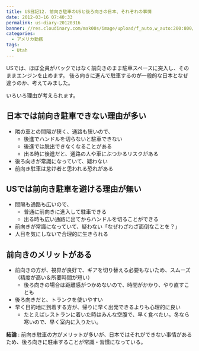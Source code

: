 ```yaml
---
title: US日記12. 前向き駐車のUSと後ろ向きの日本、それぞれの事情
date: 2012-03-16 07:40:33
permalink: us-diary-20120316
banner: //res.cloudinary.com/mak00s/image/upload/f_auto,w_auto:200:800/v1511181984/2012-03-16-Car-Parking.png
categories:
  - アメリカ勤務
tags:
  - Utah
---
```

USでは、ほぼ全員がバックではなく前向きのまま駐車スペースに突入し、そのままエンジンを止めます。
後ろ向きに進んで駐車するのが一般的な日本となぜ違うのか、考えてみました。

いろいろ理由が考えられます。

<!-- more -->

## 日本では前向き駐車できない理由が多い

- 隣の車との間隔が狭く、通路も狭いので、
	- 後進でハンドルを切らないと駐車できない
	- 後進では脱出できなくなることがある
	- 出る時に後進だと、通路の人や車にぶつかるリスクがある
- 後ろ向きが常識になっていて、疑わない
- 前向き駐車は怠け者と思われる恐れがある

## USでは前向き駐車を避ける理由が無い

- 間隔も通路も広いので、
	- 普通に前向きに進入して駐車できる
 	- 出る時も広い通路に出てからハンドルを切ることができる
- 前向きが常識になっていて、疑わない「なぜわざわざ面倒なことを？」
- 人目を気にしないで合理的に生きられる


## 前向きのメリットがある

- 前向きの方が、視界が良好で、ギアを切り替える必要もないため、スムーズ（精度が高い＆所要時間が短い）
	- 後ろ向きの場合は距離感がつかめないので、時間がかかり、やり直すことも
- 後ろ向きだと、トランクを使いやすい
- 早く目的地に到着する方が、帰りに早く出発できるよりも心理的に良い
	- たとえばレストランに着いた時はみんな空腹で、早く食べたい。冬なら寒いので、早く室内に入りたい。

**結論** : 前向き駐車の方がメリットが多いが、日本ではそれができない事情があるため、後ろ向きに駐車することが常識・習慣になっている。